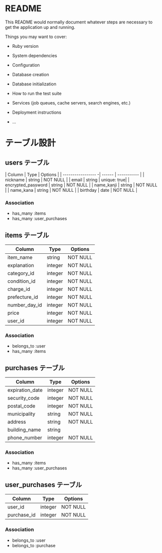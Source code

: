 # README

This README would normally document whatever steps are necessary to get the
application up and running.

Things you may want to cover:

* Ruby version

* System dependencies

* Configuration

* Database creation

* Database initialization

* How to run the test suite

* Services (job queues, cache servers, search engines, etc.)

* Deployment instructions

* ...

# テーブル設計

## users テーブル

| Column             | Type   | Options     |
| ----------------- -| ------ | ----------- |
| nickname           | string | NOT NULL    |
| email              | string | unique: true|
| encrypted_password | string | NOT NULL    |
| name_kanji         | string | NOT NULL    |
| name_kana          | string | NOT NULL    |
| birthday           | date   | NOT NULL    |

### Association

- has_many :items
- has_many :user_purchases

## items テーブル

| Column        | Type       | Options     |
| ------------- | ---------- | ----------- |
| item_name     | string     | NOT NULL    |
| explanation   | integer    | NOT NULL    |
| category_id   | integer    | NOT NULL    |
| condition_id  | integer    | NOT NULL    |
| charge_id     | integer    | NOT NULL    |
| prefecture_id | integer    | NOT NULL    |
| number_day_id | integer    | NOT NULL    |
| price         | integer    | NOT NULL    |
| user_id       | integer    | NOT NULL    |
### Association

- belongs_to :user
- has_many :items

## purchases テーブル

| Column             | Type       | Options     |
| ------------------ | ---------- | ----------- |
| expiration_date    | integer    | NOT NULL    |
| security_code      | integer    | NOT NULL    |
| postal_code        | integer    | NOT NULL    |
| municipality       | string     | NOT NULL    |
| address            | string     | NOT NULL    |
| building_name      | string     |             |
| phone_number       | integer    | NOT NULL    |


### Association

- has_many :items
- has_many :user_purchases

## user_purchases テーブル

| Column             | Type       | Options     |
| ------------------ | ---------- | ----------- |
| user_id            | integer    | NOT NULL    |
| purchase_id        | integer    | NOT NULL    |



### Association

- belongs_to :user
- belongs_to :purchase